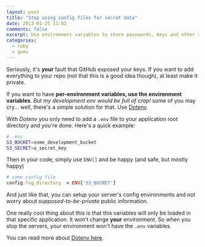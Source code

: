 ```yaml
---
layout: post
title: "Stop using config files for secret data"
date: 2013-01-25 11:02
comments: false
excerpt: Use environment variables to store passwords, keys and other sensitive data so it won't appear on GitHub's search.
categories:
  - ruby
  - gems
---
```


Seriously, it's **your** fault that GitHub exposed your keys. If you want to
add everything to your repo (not that this is a good idea though), at least
make it private.

If you want to have **per-environment variables, use the environment variables**.
*But my development env would be full of crap!* some of you may cry... well,
there's a simple solution for that. Use [Dotenv](https://github.com/bkeepers/dotenv).

With *Dotenv* you only need to add a `.env` file to your application root directory
and you're done. Here's a quick example:

```sh
# .env
S3_BUCKET=some_development_bucket
S3_SECRET=a_secret_key
```

Then in your code, simply use `ENV[]` and be happy (and safe, but mostly happy)

```ruby
# some config file
config.fog_directory  = ENV['S3_BUCKET']
```

And just like that, you can setup your server's config environments and not
worry about *supposed-to-be-private* public information.

One really cool thing about this is that this variables will only be loaded
in that specific application. It won't change **your** environment. So when
you stop the servers, your environment won't have the `.env` variables.

You can read more about [Dotenv here](http://opensoul.org/blog/archives/2012/07/24/dotenv/).

